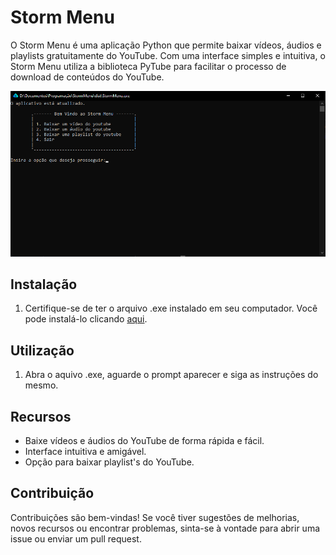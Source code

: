 # Storm Menu

O Storm Menu é uma aplicação Python que permite baixar vídeos, áudios e playlists gratuitamente do YouTube. Com uma interface simples e intuitiva, o Storm Menu utiliza a biblioteca PyTube para facilitar o processo de download de conteúdos do YouTube.

![Imagem](https://raw.githubusercontent.com/imStoorm/StormMenu/main/build/StormMenu/example.png)

## Instalação

1. Certifique-se de ter o arquivo .exe instalado em seu computador. Você pode instalá-lo clicando [aqui](https://github.com/imStoorm/StormMenu/releases).

## Utilização

1. Abra o aquivo .exe, aguarde o prompt aparecer e siga as instruções do mesmo.

## Recursos

- Baixe vídeos e áudios do YouTube de forma rápida e fácil.
- Interface intuitiva e amigável.
- Opção para baixar playlist's do YouTube.

## Contribuição

Contribuições são bem-vindas! Se você tiver sugestões de melhorias, novos recursos ou encontrar problemas, sinta-se à vontade para abrir uma issue ou enviar um pull request.

